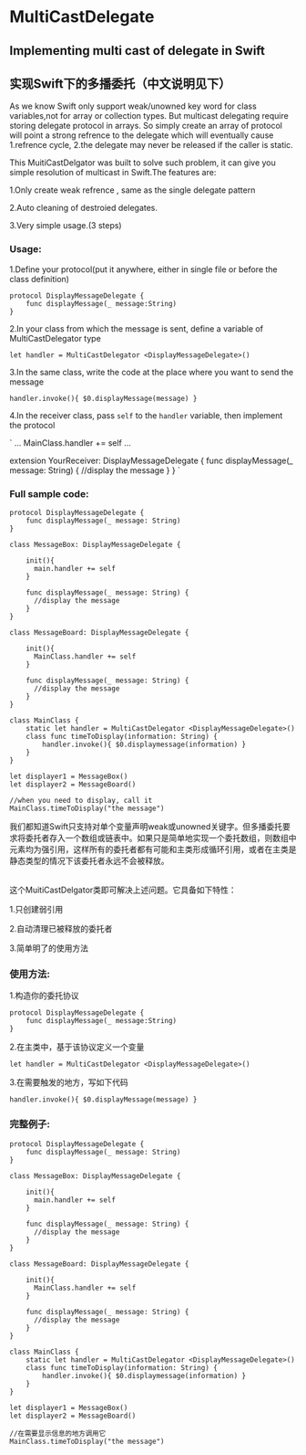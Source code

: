 # MultiCastDelegate
## Implementing multi cast of delegate in Swift 
## 实现Swift下的多播委托（中文说明见下）

As we know Swift only support weak/unowned key word for class variables,not for array or collection types. But multicast delegating require storing delegate protocol in arrays. So simply create an array of protocol will point a strong refrence to the delegate which will eventually cause 1.refrence cycle, 2.the delegate may never be released if the caller is static.

This MuitiCastDelgator was built to solve such problem, it can give you simple resolution of multicast in Swift.The features are:

1.Only create weak refrence , same as the single delegate pattern

2.Auto cleaning of destroied delegates.

3.Very simple usage.(3 steps)

### Usage:

1.Define your protocol(put it anywhere, either in single file or before the class definition)

```
protocol DisplayMessageDelegate {
    func displayMessage(_ message:String)
}
```

2.In your class from which the message is sent, define a variable of MultiCastDelegator type

`
let handler = MultiCastDelegator <DisplayMessageDelegate>()
`

3.In the same class, write the code at the place where you want to send the message

`
handler.invoke(){ $0.displayMessage(message) }
`

4.In the receiver class, pass `self` to the `handler` variable, then implement the protocol

`
...
    MainClass.handler += self
...

extension YourReceiver: DisplayMessageDelegate {
    func displayMessage(_ message: String) {
      //display the message
    }
}
`

### Full sample code:<br>
```
protocol DisplayMessageDelegate {
    func displayMessage(_ message: String)
}

class MessageBox: DisplayMessageDelegate {

    init(){
      main.handler += self
    }
   
    func displayMessage(_ message: String) {
      //display the message
    }
}

class MessageBoard: DisplayMessageDelegate {

    init(){
      MainClass.handler += self
    }
    
    func displayMessage(_ message: String) {
      //display the message
    }
}

class MainClass {
    static let handler = MultiCastDelegator <DisplayMessageDelegate>()
    class func timeToDisplay(information: String) {
        handler.invoke(){ $0.displaymessage(information) }
    }
}

let displayer1 = MessageBox()
let displayer2 = MessageBoard()

//when you need to display, call it
MainClass.timeToDisplay("the message")
```

我们都知道Swift只支持对单个变量声明weak或unowned关键字。但多播委托要求将委托者存入一个数组或链表中。如果只是简单地实现一个委托数组，则数组中元素均为强引用，这样所有的委托者都有可能和主类形成循环引用，或者在主类是静态类型的情况下该委托者永远不会被释放。

<br>这个MuitiCastDelgator类即可解决上述问题。它具备如下特性：

1.只创建弱引用

2.自动清理已被释放的委托者

3.简单明了的使用方法

### 使用方法:

1.构造你的委托协议

```
protocol DisplayMessageDelegate {
    func displayMessage(_ message:String)
}
```

2.在主类中，基于该协议定义一个变量

`
let handler = MultiCastDelegator <DisplayMessageDelegate>()
`

3.在需要触发的地方，写如下代码

`
handler.invoke(){ $0.displayMessage(message) }
`

### 完整例子:<br>
```
protocol DisplayMessageDelegate {
    func displayMessage(_ message: String)
}

class MessageBox: DisplayMessageDelegate {

    init(){
      main.handler += self
    }
    
    func displayMessage(_ message: String) {
      //display the message
    }
}

class MessageBoard: DisplayMessageDelegate {

    init(){
      MainClass.handler += self
    }
   
    func displayMessage(_ message: String) {
      //display the message
    }
}

class MainClass {
    static let handler = MultiCastDelegator <DisplayMessageDelegate>()
    class func timeToDisplay(information: String) {
        handler.invoke(){ $0.displaymessage(information) }
    }
}

let displayer1 = MessageBox()
let displayer2 = MessageBoard()

//在需要显示信息的地方调用它
MainClass.timeToDisplay("the message")
```
